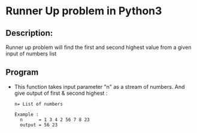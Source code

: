 # Runner Up problem in Python3 #

## Description: ##

Runner up problem will find the first and second highest value from a given input of numbers list

## Program ##

* This function takes input parameter "n" as a stream of numbers. And give output of first & second highest :

  ``` 
  n= List of numbers
  ```
  
  ``` 
  Example :
    n      = 1 3 4 2 56 7 8 23
    output = 56 23
  ```
